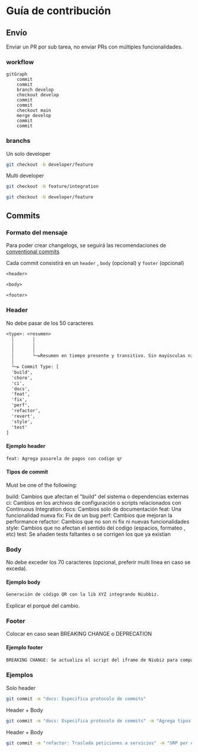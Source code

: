 # Guía de contribución

## Envío

Enviar un PR por sub tarea, no enviar PRs con múltiples funcionalidades.

### workflow
<!-- TODO: Especificar workflow -->

```mermaid
gitGraph
    commit
    commit
    branch develop
    checkout develop
    commit
    commit
    checkout main
    merge develop
    commit
    commit
```

### branchs

<!-- TODO: Especificar politicas -->
Un solo developer

```bash
git checkout -b developer/feature
```

Multi developer

```bash
git checkout -b feature/integration
```

```bash
git checkout -b developer/feature
```

## Commits

### Formato del mensaje

Para poder crear changelogs, se seguirá las recomendaciones de [conventional commits](https://www.conventionalcommits.org/en/v1.0.0/#summary)

Cada commit consistirá en un `header` , `body` (opcional) y `footer` (opcional)

```txt
<header>

<body>

<footer>
```

### Header

No debe pasar de los 50 caracteres

```txt
<type>: <resumen>
  │       │             
  │       │   
  │       │
  │       └─⫸Resumen en tiempo presente y transitivo. Sin mayúsculas ni punto final.
  │
  └─⫸ Commit Type: [
  'build',
  'chore',
  'ci',
  'docs',
  'feat',
  'fix',
  'perf',
  'refactor',
  'revert',
  'style',
  'test'
]
```

#### Ejemplo header

```txt
feat: Agrega pasarela de pagos con codigo qr
```

#### Tipos de commit

Must be one of the following:

build: Cambios que afectan el "build" del sistema o dependencias externas
ci: Cambios en los archivos de configuración o scripts relacionados con Continuous Integration
docs: Cambios solo de documentación
feat: Una funcionalidad nueva
fix: Fix de un bug
perf: Cambios que mejoran la performance
refactor: Cambios que no son ni fix ni nuevas funcionalidades
style: Cambios que no afectan el sentido del codigo (espacios, formateo , etc)
test: Se añaden tests faltantes o se corrigen los que ya existían

### Body

No debe exceder los 70 caracteres (opcional, preferir multi línea en caso se exceda).

#### Ejemplo body

```txt
Generación de código QR con la lib XYZ integrando Niubbiz.
```

Explicar el porqué del cambio.

### Footer

Colocar en caso sean BREAKING CHANGE o DEPRECATION

#### Ejemplo footer

```txt
BREAKING CHANGE: Se actualiza el script del iframe de Niubiz para compatibilidad con el lector QR
```

### Ejemplos

Solo header

```bash
git commit -m "docs: Especifica protocolo de commits"
```

Header + Body

```bash
git commit -m "docs: Especifica protocolo de commits" -m "Agrega tipos y estructura del mensaje"
```

Header + Body

```bash
git commit -m "refactor: Traslada peticiones a servicios" -m "SRP por dominio e IoC" -m "DEPRECATION: hooks con la lógica de peticiones quedan deprecados"
```

